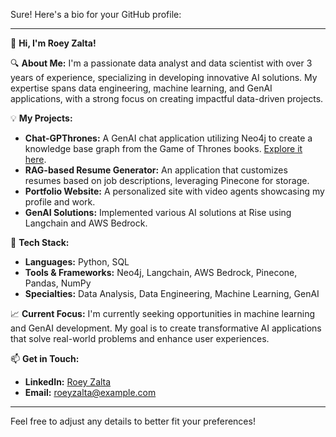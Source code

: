 Sure! Here's a bio for your GitHub profile:

---

👋 **Hi, I'm Roey Zalta!**

🔍 **About Me:**
I'm a passionate data analyst and data scientist with over 3 years of experience, specializing in developing innovative AI solutions. My expertise spans data engineering, machine learning, and GenAI applications, with a strong focus on creating impactful data-driven projects.

💡 **My Projects:**
- **Chat-GPThrones:** A GenAI chat application utilizing Neo4j to create a knowledge base graph from the Game of Thrones books. [Explore it here](https://github.com/roy2392/chat-gpthornes).
- **RAG-based Resume Generator:** An application that customizes resumes based on job descriptions, leveraging Pinecone for storage.
- **Portfolio Website:** A personalized site with video agents showcasing my profile and work.
- **GenAI Solutions:** Implemented various AI solutions at Rise using Langchain and AWS Bedrock.

🔧 **Tech Stack:**
- **Languages:** Python, SQL
- **Tools & Frameworks:** Neo4j, Langchain, AWS Bedrock, Pinecone, Pandas, NumPy
- **Specialties:** Data Analysis, Data Engineering, Machine Learning, GenAI

📈 **Current Focus:**
I'm currently seeking opportunities in machine learning and GenAI development. My goal is to create transformative AI applications that solve real-world problems and enhance user experiences.

📫 **Get in Touch:**
- **LinkedIn:** [Roey Zalta](https://www.linkedin.com/in/roeyzalta)
- **Email:** [roeyzalta@example.com](mailto:roeyzalta@example.com)

---

Feel free to adjust any details to better fit your preferences!